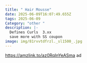 ```yaml
---
title: " Hair Mousse"
date: 2025-06-09T16:07:49.655Z
tags: 2025-06-09
Category: "other "
description: |-
  Defines Curls  3.xx 
  save more with SS coupon 
image: img/81rvvtdfrzl._sl1500_.jpg
---
```

https://amzlink.to/az0RqInYeASma  ad